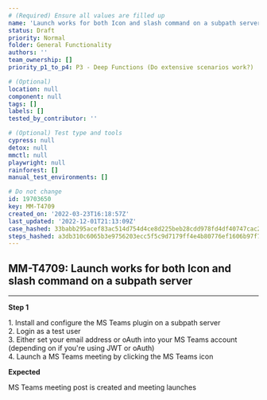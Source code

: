 ```yaml
---
# (Required) Ensure all values are filled up
name: 'Launch works for both Icon and slash command on a subpath server'
status: Draft
priority: Normal
folder: General Functionality
authors: ''
team_ownership: []
priority_p1_to_p4: P3 - Deep Functions (Do extensive scenarios work?)

# (Optional)
location: null
component: null
tags: []
labels: []
tested_by_contributor: ''

# (Optional) Test type and tools
cypress: null
detox: null
mmctl: null
playwright: null
rainforest: []
manual_test_environments: []

# Do not change
id: 19703650
key: MM-T4709
created_on: '2022-03-23T16:18:57Z'
last_updated: '2022-12-01T21:13:09Z'
case_hashed: 33babb295acef83ac514d754d4ce8d225beb28cdd978fd4df40747cac22dbcfc8362fe74971f22d25af5ac2e059eb279
steps_hashed: a3db310c6065b3e9756203ecc5f5c9d7179ff4e4b80776ef1606b97f77500104ce3ed191d22f6cec7ea4c4d5200d1f90
---
```


<!-- (Auto-generated) Based on frontmatter's "key" and "name" -->

## MM-T4709: Launch works for both Icon and slash command on a subpath server

---

**Step 1**

1\. Install and configure the MS Teams plugin on a subpath server\
2\. Login as a test user\
3\. Either set your email address or oAuth into your MS Teams account (depending on if you're using JWT or oAuth)\
4\. Launch a MS Teams meeting by clicking the MS Teams icon

**Expected**

MS Teams meeting post is created and meeting launches
